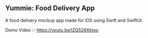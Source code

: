 ## Yummie: Food Delivery App

A food delivery mockup app made for iOS using Swift and SwiftUI. 

Demo Video :- https://youtu.be/lZQ528Xktoo
